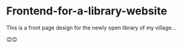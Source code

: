 # Frontend-for-a-library-website

This is a front page design for the newly open library of my village...

😊😊
